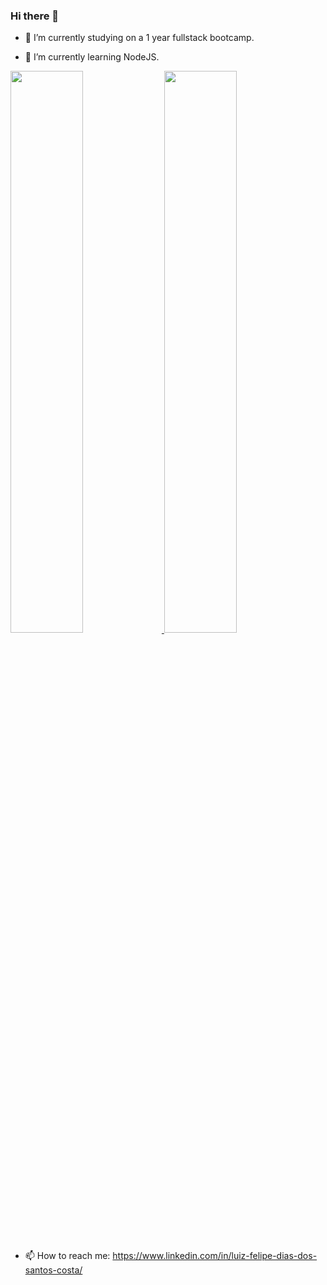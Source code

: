 ### Hi there 👋

- 🔭 I’m currently studying on a 1 year fullstack bootcamp.

- 🌱 I’m currently learning NodeJS.

<a href="https://github.com/lufelipe12/github-readme-stats">
  <img width="48%" src="https://github-readme-stats.vercel.app/api?username=lufelipe12&show_icons=true&count_private=true&theme=radical" />
</a>
<a href="https://github.com/lufelipe12/github-readme-stats">
  <img width="48%" src="https://github-readme-stats.vercel.app/api/top-langs/?username=lufelipe12&count_private=true&theme=radical&layout=compact" />
</a>

- 📫 How to reach me: https://www.linkedin.com/in/luiz-felipe-dias-dos-santos-costa/

